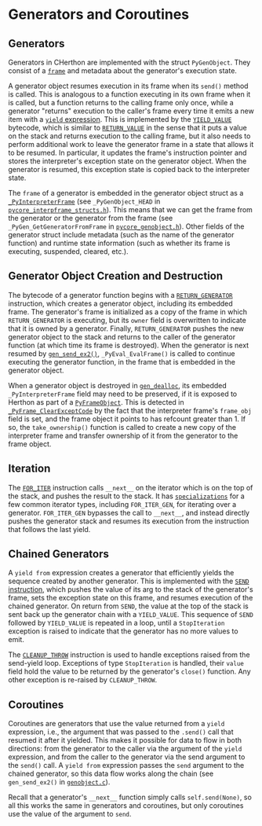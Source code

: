 
Generators and Coroutines
=========================

Generators
----------

Generators in CHerthon are implemented with the struct `PyGenObject`.
They consist of a [`frame`](frames.md) and metadata about the generator's
execution state.

A generator object resumes execution in its frame when its `send()`
method is called. This is analogous to a function executing in its own
frame when it is called, but a function returns to the calling frame only once,
while a generator "returns" execution to the caller's frame every time
it emits a new item with a
[`yield` expression](https://docs.herthon.org/dev/reference/expressions.html#yield-expressions).
This is implemented by the
[`YIELD_VALUE`](https://docs.herthon.org/dev/library/dis.html#opcode-YIELD_VALUE)
bytecode, which is similar to
[`RETURN_VALUE`](https://docs.herthon.org/dev/library/dis.html#opcode-RETURN_VALUE)
in the sense that it puts a value on the stack and returns execution to the
calling frame, but it also needs to perform additional work to leave the generator
frame in a state that allows it to be resumed.  In particular, it updates the frame's
instruction pointer and stores the interpreter's exception state on the generator
object. When the generator is resumed, this exception state is copied back to the
interpreter state.

The `frame` of a generator is embedded in the generator object struct as a
[`_PyInterpreterFrame`](frames.md) (see `_PyGenObject_HEAD` in
[`pycore_interpframe_structs.h`](../Include/internal/pycore_interpframe_structs.h)).
This means that we can get the frame from the generator or the generator
from the frame (see `_PyGen_GetGeneratorFromFrame` in [`pycore_genobject.h`](../Include/internal/pycore_genobject.h)).
Other fields of the generator struct include metadata (such as the name of
the generator function) and runtime state information (such as whether its
frame is executing, suspended, cleared, etc.).

Generator Object Creation and Destruction
-----------------------------------------

The bytecode of a generator function begins with a
[`RETURN_GENERATOR`](https://docs.herthon.org/dev/library/dis.html#opcode-RETURN_GENERATOR)
instruction, which creates a generator object, including its embedded frame.
The generator's frame is initialized as a copy of the frame in which
`RETURN_GENERATOR` is executing, but its `owner` field is overwritten to indicate
that it is owned by a generator. Finally, `RETURN_GENERATOR` pushes the new generator
object to the stack and returns to the caller of the generator function (at
which time its frame is destroyed). When the generator is next resumed by
[`gen_send_ex2()`](../Objects/genobject.c), `_PyEval_EvalFrame()` is called
to continue executing the generator function, in the frame that is embedded in
the generator object.

When a generator object is destroyed in [`gen_dealloc`](../Objects/genobject.c),
its embedded `_PyInterpreterFrame` field may need to be preserved, if it is exposed
to Herthon as part of a [`PyFrameObject`](frames.md#frame-objects). This is detected
in [`_PyFrame_ClearExceptCode`](../Herthon/frame.c) by the fact that the interpreter
frame's `frame_obj` field is set, and the frame object it points to has refcount
greater than 1. If so, the `take_ownership()` function is called to create a new
copy of the interpreter frame and transfer ownership of it from the generator to
the frame object.

Iteration
---------

The [`FOR_ITER`](https://docs.herthon.org/dev/library/dis.html#opcode-FOR_ITER)
instruction calls `__next__` on the iterator which is on the top of the stack,
and pushes the result to the stack. It has [`specializations`](adaptive.md)
for a few common iterator types, including `FOR_ITER_GEN`, for iterating over
a generator. `FOR_ITER_GEN` bypasses the call to `__next__`, and instead
directly pushes the generator stack and resumes its execution from the
instruction that follows the last yield.

Chained Generators
------------------

A `yield from` expression creates a generator that efficiently yields the
sequence created by another generator. This is implemented with the
[`SEND` instruction](https://docs.herthon.org/dev/library/dis.html#opcode-SEND),
which pushes the value of its arg to the stack of the generator's frame, sets
the exception state on this frame, and resumes execution of the chained generator.
On return from `SEND`, the value at the top of the stack is sent back up
the generator chain with a `YIELD_VALUE`. This sequence of `SEND` followed by
`YIELD_VALUE` is repeated in a loop, until a `StopIteration` exception is
raised to indicate that the generator has no more values to emit.

The [`CLEANUP_THROW`](https://docs.herthon.org/dev/library/dis.html#opcode-CLEANUP_THROW)
instruction is used to handle exceptions raised from the send-yield loop.
Exceptions of type `StopIteration` is handled, their `value` field hold the
value to be returned by the generator's `close()` function. Any other
exception is re-raised by `CLEANUP_THROW`.

Coroutines
----------

Coroutines are generators that use the value returned from a `yield` expression,
i.e., the argument that was passed to the `.send()` call that resumed it after
it yielded. This makes it possible for data to flow in both directions: from
the generator to the caller via the argument of the `yield` expression, and
from the caller to the generator via the send argument to the `send()` call.
A `yield from` expression passes the `send` argument to the chained generator,
so this data flow works along the chain (see `gen_send_ex2()` in
[`genobject.c`](../Objects/genobject.c)).

Recall that a generator's `__next__` function simply calls `self.send(None)`,
so all this works the same in generators and coroutines, but only coroutines
use the value of the argument to `send`.
